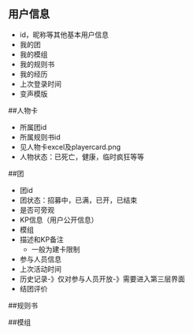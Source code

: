 ## 用户信息

+  id，昵称等其他基本用户信息
+ 我的团
+ 我的模组
+ 我的规则书
+ 我的经历
+ 上次登录时间
+ 变声模版

##人物卡

+ 所属团id
+ 所属规则书id
+ 见人物卡excel及playercard.png
+ 人物状态：已死亡，健康，临时疯狂等等

##团

+ 团id
+ 团状态：招募中，已满，已开，已结束
+ 是否可旁观
+ KP信息（用户公开信息）
+ 模组
+ 描述和KP备注
  + 一般为建卡限制
+ 参与人员信息
+ 上次活动时间
+ 历史记录-》仅对参与人员开放-》需要进入第三层界面
+ 结团评价

##规则书



##模组



